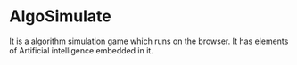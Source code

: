 AlgoSimulate
============

It is a algorithm simulation game which runs on the browser. It has elements of Artificial intelligence embedded in it.
